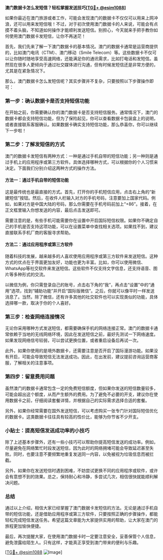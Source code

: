 **澳门数据卡怎么发短信？轻松掌握发送技巧[[TG💪+ @esim1088](https://t.me/s/esim1088)]**

如果你最近在澳门旅游或者工作，可能会发现澳门的数据卡不仅仅可以用来上网冲浪，还可以用来发短信哦！不过，对于初次使用澳门数据卡的人来说，可能会有点摸不着头脑，不知道如何操作才能顺利发送短信。别担心，今天就来手把手教你如何使用澳门数据卡发短信，让你不再迷茫！

首先，我们先来了解一下澳门数据卡的基本情况。澳门的数据卡通常是运营商提供的，比如澳门电讯（CTM）、澳门移动（Smile Telecom）等。这些数据卡不仅可以让你随时随地享受高速网络，还能满足你的通讯需求，比如打电话和发短信。虽然现在很多人更倾向于通过社交媒体进行沟通，但有时候发短信还是非常方便的，尤其是在紧急情况下。

那么，澳门数据卡怎么发短信呢？其实步骤并不复杂，只要按照以下步骤操作即可：

### 第一步：确认数据卡是否支持短信功能

在开始之前，你需要确认你的澳门数据卡是否支持短信服务。通常情况下，澳门的数据卡都会支持短信功能，但为了保险起见，你可以查看数据卡包装盒上的说明，或者直接联系客服确认。如果数据卡确实支持短信功能，那么恭喜你，你可以继续下一步啦！

### 第二步：了解发短信的方式

澳门的数据卡发短信有两种方式：一种是通过手机自带的短信功能；另一种则是通过手机上的应用程序或第三方软件。具体选择哪种方式，可以根据你的个人习惯来决定。下面我们分别介绍这两种方式的操作方法。

#### 方法一：通过手机自带的短信功能

这是最传统也是最直接的方式。首先，打开你的手机短信应用，点击右上角的“新建短信”按钮。然后，在收件人栏输入对方的手机号码，注意要加上国家代码。例如，如果对方是中国大陆的号码，那么你需要在手机号码前加上“+86”。接着，在正文框里输入你想发送的内容，最后点击发送即可。

需要注意的是，有些手机可能需要你在设置中开启国际短信权限。如果你不确定自己的手机是否支持这项功能，可以在设置菜单中查找相关选项。如果找不到，建议直接联系手机厂商的客服寻求帮助。

#### 方法二：通过应用程序或第三方软件

随着科技的发展，越来越多的人喜欢使用应用程序或第三方软件来发送短信。这种方式的优点在于界面更加友好，功能也更为丰富。比如，你可以使用微信、WhatsApp等社交软件来发送短信。这些软件不仅支持文字信息，还支持语音、图片等多种形式的交流。

以微信为例，你只需登录自己的账号，点击右下角的“我”，再点击“设置”中的“通用”选项，找到“辅助功能”并开启“国际版微信”。之后，你就可以像平时一样发送消息了。当然，除了微信，还有许多其他的社交软件也可以实现类似的功能，具体选择哪一款，取决于你的个人喜好。

### 第三步：检查网络连接情况

无论你采用哪种方式发送短信，都需要确保手机的网络连接正常。澳门的数据卡通常依赖于当地的无线网络环境，因此在发送短信之前，最好先测试一下网络速度。如果发现网络信号较弱，可以尝试更换位置，或者重启设备后再试一次。

此外，如果你使用的是境外数据卡，还需要注意是否开启了国际漫游功能。如果没有开启，可能会导致短信无法发送成功。因此，在出发前，建议提前咨询运营商客服，了解相关的注意事项。

### 第四步：留意费用问题

虽然澳门的数据卡通常包含一定的免费短信额度，但如果你发送的短信数量较多，可能会超出这个额度，从而产生额外的费用。为了避免不必要的开支，建议你在使用数据卡之前，仔细阅读套餐详情，并根据自己的实际需求选择合适的套餐。

另外，如果你经常需要在国外发送短信，可以考虑购买一张专门针对国际短信优化的数据卡。这类数据卡往往具有较高的性价比，能够为你节省不少开支。

### 小贴士：提高短信发送成功率的小技巧

除了上述基本步骤外，还有一些小技巧可以帮助你提高短信发送的成功率。例如，尽量避免在网络繁忙时段发送短信，因为此时的网络拥堵可能会导致延迟甚至失败。同时，也要注意不要频繁地重复发送同一内容，以免被视为垃圾信息而被拦截。

另外，如果你在发送短信时遇到困难，不妨尝试更换不同的应用程序或软件，或许会有意想不到的效果。总之，保持耐心和冷静，多尝试几次，相信很快就能顺利解决问题。

### 总结

通过以上介绍，相信大家已经掌握了澳门数据卡发短信的方法。无论是通过手机自带的短信功能，还是借助应用程序或第三方软件，只要按照正确的步骤操作，都能轻松完成短信发送任务。希望这篇文章能为大家提供实用的帮助，让大家在澳门的旅程更加愉快便捷。

最后，再次提醒大家，在使用澳门数据卡时一定要注意安全，妥善保管个人信息，避免泄露给陌生人。只有这样，才能真正享受到澳门带来的便利与乐趣。

[[TG💪+ @esim1088](https://t.me/s/esim1088) ![Image](https://i.postimg.cc/4NQfJmqS/Snipaste-2025-05-13-00-14-12.png)]